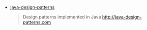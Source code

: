 - [java-design-patterns](https://github.com/iluwatar/java-design-patterns)
  > Design patterns implemented in Java http://java-design-patterns.com
  